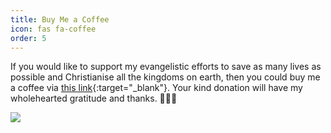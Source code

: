```yaml
---
title: Buy Me a Coffee
icon: fas fa-coffee
order: 5
---
```


If you would like to support my evangelistic efforts to save as many lives as possible and Christianise all the kingdoms on earth, then you could buy me a coffee via [this link](https://donate.stripe.com/3cs0403mi5CQ7UA9AA){:target="_blank"}. Your kind donation will have my wholehearted gratitude and thanks. 🙏🫶😘

![](/138dd298a9ef360ab25ebfe1c88b6da8.jpeg)